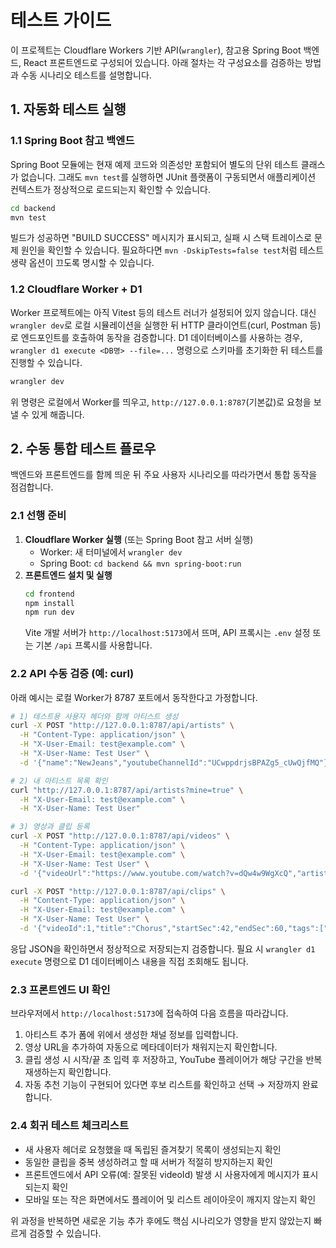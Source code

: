 # 테스트 가이드

이 프로젝트는 Cloudflare Workers 기반 API(`wrangler`), 참고용 Spring Boot 백엔드, React 프론트엔드로 구성되어 있습니다. 아래 절차는 각 구성요소를 검증하는 방법과 수동 시나리오 테스트를 설명합니다.

## 1. 자동화 테스트 실행

### 1.1 Spring Boot 참고 백엔드

Spring Boot 모듈에는 현재 예제 코드와 의존성만 포함되어 별도의 단위 테스트 클래스가 없습니다. 그래도 `mvn test`를 실행하면 JUnit 플랫폼이 구동되면서 애플리케이션 컨텍스트가 정상적으로 로드되는지 확인할 수 있습니다.

```bash
cd backend
mvn test
```

빌드가 성공하면 "BUILD SUCCESS" 메시지가 표시되고, 실패 시 스택 트레이스로 문제 원인을 확인할 수 있습니다. 필요하다면 `mvn -DskipTests=false test`처럼 테스트 생략 옵션이 끄도록 명시할 수 있습니다.

### 1.2 Cloudflare Worker + D1

Worker 프로젝트에는 아직 Vitest 등의 테스트 러너가 설정되어 있지 않습니다. 대신 `wrangler dev`로 로컬 시뮬레이션을 실행한 뒤 HTTP 클라이언트(curl, Postman 등)로 엔드포인트를 호출하여 동작을 검증합니다. D1 데이터베이스를 사용하는 경우, `wrangler d1 execute <DB명> --file=...` 명령으로 스키마를 초기화한 뒤 테스트를 진행할 수 있습니다.

```bash
wrangler dev
```

위 명령은 로컬에서 Worker를 띄우고, `http://127.0.0.1:8787`(기본값)로 요청을 보낼 수 있게 해줍니다.

## 2. 수동 통합 테스트 플로우

백엔드와 프론트엔드를 함께 띄운 뒤 주요 사용자 시나리오를 따라가면서 통합 동작을 점검합니다.

### 2.1 선행 준비

1. **Cloudflare Worker 실행** (또는 Spring Boot 참고 서버 실행)
   - Worker: 새 터미널에서 `wrangler dev`
   - Spring Boot: `cd backend && mvn spring-boot:run`
2. **프론트엔드 설치 및 실행**
   ```bash
   cd frontend
   npm install
   npm run dev
   ```
   Vite 개발 서버가 `http://localhost:5173`에서 뜨며, API 프록시는 `.env` 설정 또는 기본 `/api` 프록시를 사용합니다.

### 2.2 API 수동 검증 (예: curl)

아래 예시는 로컬 Worker가 8787 포트에서 동작한다고 가정합니다.

```bash
# 1) 테스트용 사용자 헤더와 함께 아티스트 생성
curl -X POST "http://127.0.0.1:8787/api/artists" \
  -H "Content-Type: application/json" \
  -H "X-User-Email: test@example.com" \
  -H "X-User-Name: Test User" \
  -d '{"name":"NewJeans","youtubeChannelId":"UCwppdrjsBPAZg5_cUwQjfMQ"}'

# 2) 내 아티스트 목록 확인
curl "http://127.0.0.1:8787/api/artists?mine=true" \
  -H "X-User-Email: test@example.com" \
  -H "X-User-Name: Test User"

# 3) 영상과 클립 등록
curl -X POST "http://127.0.0.1:8787/api/videos" \
  -H "Content-Type: application/json" \
  -H "X-User-Email: test@example.com" \
  -H "X-User-Name: Test User" \
  -d '{"videoUrl":"https://www.youtube.com/watch?v=dQw4w9WgXcQ","artistId":1}'

curl -X POST "http://127.0.0.1:8787/api/clips" \
  -H "Content-Type: application/json" \
  -H "X-User-Email: test@example.com" \
  -H "X-User-Name: Test User" \
  -d '{"videoId":1,"title":"Chorus","startSec":42,"endSec":60,"tags":["hook"]}'
```

응답 JSON을 확인하면서 정상적으로 저장되는지 검증합니다. 필요 시 `wrangler d1 execute` 명령으로 D1 데이터베이스 내용을 직접 조회해도 됩니다.

### 2.3 프론트엔드 UI 확인

브라우저에서 `http://localhost:5173`에 접속하여 다음 흐름을 따라갑니다.

1. 아티스트 추가 폼에 위에서 생성한 채널 정보를 입력합니다.
2. 영상 URL을 추가하여 자동으로 메타데이터가 채워지는지 확인합니다.
3. 클립 생성 시 시작/끝 초 입력 후 저장하고, YouTube 플레이어가 해당 구간을 반복 재생하는지 확인합니다.
4. 자동 추천 기능이 구현되어 있다면 후보 리스트를 확인하고 선택 → 저장까지 완료합니다.

### 2.4 회귀 테스트 체크리스트

- 새 사용자 헤더로 요청했을 때 독립된 즐겨찾기 목록이 생성되는지 확인
- 동일한 클립을 중복 생성하려고 할 때 서버가 적절히 방지하는지 확인
- 프론트엔드에서 API 오류(예: 잘못된 videoId) 발생 시 사용자에게 메시지가 표시되는지 확인
- 모바일 또는 작은 화면에서도 플레이어 및 리스트 레이아웃이 깨지지 않는지 확인

위 과정을 반복하면 새로운 기능 추가 후에도 핵심 시나리오가 영향을 받지 않았는지 빠르게 검증할 수 있습니다.

